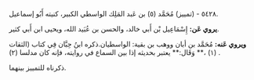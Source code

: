 ٥٤٢٨ - (تمييز) مُحَمَّد (٥) بن عَبد المَلِك الواسطي الكبير، كنيته أَبُو إسماعيل.

**يروي عَن:** إِسْمَاعِيل بْن أَبي خالد، والحسن بن عُبَيد الله، ويحيى ابن أَبي كثير.

**ويروي عَنه:** مُحَمَّد بن أبان ووهب بن بقية: الواسطيان.ذكره ابنُ حِبَّان فِي كتاب (الثقات (١) ،** وَقَال:** يعتبر بحديثه إذا بين السماع في روايته، فإنه كان مدلسا (٢) .

ذكرناه للتمييز بينهما.